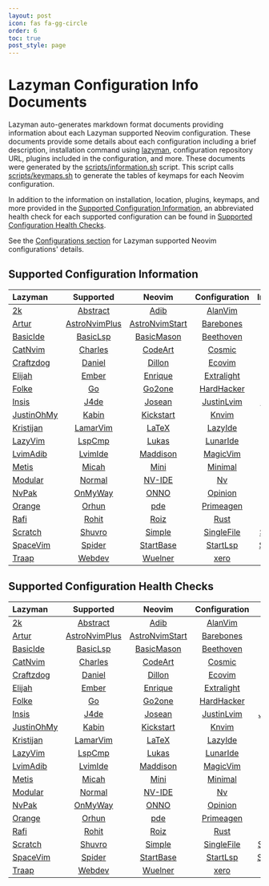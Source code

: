 ```yaml
---
layout: post
icon: fas fa-gg-circle
order: 6
toc: true
post_style: page
---
```


# Lazyman Configuration Info Documents

Lazyman auto-generates markdown format documents providing information
about each Lazyman supported Neovim configuration. These documents provide
some details about each configuration including a brief description,
installation command using [lazyman](https://lazyman.dev/usage),
configuration repository URL, plugins included in the configuration, and more.
These documents were generated by the
[scripts/information.sh](https://lazyman.dev/info/information.html) script.
This script calls [scripts/keymaps.sh](https://lazyman.dev/info/keymaps.html)
to generate the tables of keymaps for each Neovim configuration.

In addition to the information on installation, location, plugins,
keymaps, and more provided in the
[Supported Configuration Information](#supported-configuration-information),
an abbreviated health check for each supported configuration can be found in
[Supported Configuration Health Checks](#supported-configuration-health-checks).

See the [Configurations section](https://lazyman.dev/configurations) for
Lazyman supported Neovim configurations' details.

## Supported Configuration Information

| **Lazyman** | **Supported** | **Neovim** | **Configuration** | **Information** |
| :---------- | :-----------: | :--------: | :---------------: | --------------: |
| [2k](https://lazyman.dev/info/2k.html) | [Abstract](https://lazyman.dev/info/Abstract.html) | [Adib](https://lazyman.dev/info/Adib.html) | [AlanVim](https://lazyman.dev/info/AlanVim.html) | [Allaman](https://lazyman.dev/info/Allaman.html) |
| [Artur](https://lazyman.dev/info/Artur.html) | [AstroNvimPlus](https://lazyman.dev/info/AstroNvimPlus.html) | [AstroNvimStart](https://lazyman.dev/info/AstroNvimStart.html) | [Barebones](https://lazyman.dev/info/Barebones.html) | [Basic](https://lazyman.dev/info/Basic.html) |
| [BasicIde](https://lazyman.dev/info/BasicIde.html) | [BasicLsp](https://lazyman.dev/info/BasicLsp.html) | [BasicMason](https://lazyman.dev/info/BasicMason.html) | [Beethoven](https://lazyman.dev/info/Beethoven.html) | [Brain](https://lazyman.dev/info/Brain.html) |
| [CatNvim](https://lazyman.dev/info/CatNvim.html) | [Charles](https://lazyman.dev/info/Charles.html) | [CodeArt](https://lazyman.dev/info/CodeArt.html) | [Cosmic](https://lazyman.dev/info/Cosmic.html) | [Cpp](https://lazyman.dev/info/Cpp.html) |
| [Craftzdog](https://lazyman.dev/info/Craftzdog.html) | [Daniel](https://lazyman.dev/info/Daniel.html) | [Dillon](https://lazyman.dev/info/Dillon.html) | [Ecovim](https://lazyman.dev/info/Ecovim.html) | [Elianiva](https://lazyman.dev/info/Elianiva.html) |
| [Elijah](https://lazyman.dev/info/Elijah.html) | [Ember](https://lazyman.dev/info/Ember.html) | [Enrique](https://lazyman.dev/info/Enrique.html) | [Extralight](https://lazyman.dev/info/Extralight.html) | [Fennel](https://lazyman.dev/info/Fennel.html) |
| [Folke](https://lazyman.dev/info/Folke.html) | [Go](https://lazyman.dev/info/Go.html) | [Go2one](https://lazyman.dev/info/Go2one.html) | [HardHacker](https://lazyman.dev/info/HardHacker.html) | [Heiker](https://lazyman.dev/info/Heiker.html) |
| [Insis](https://lazyman.dev/info/Insis.html) | [J4de](https://lazyman.dev/info/J4de.html) | [Josean](https://lazyman.dev/info/Josean.html) | [JustinLvim](https://lazyman.dev/info/JustinLvim.html) | [JustinNvim](https://lazyman.dev/info/JustinNvim.html) |
| [JustinOhMy](https://lazyman.dev/info/JustinOhMy.html) | [Kabin](https://lazyman.dev/info/Kabin.html) | [Kickstart](https://lazyman.dev/info/Kickstart.html) | [Knvim](https://lazyman.dev/info/Knvim.html) | [Kodo](https://lazyman.dev/info/Kodo.html) |
| [Kristijan](https://lazyman.dev/info/Kristijan.html) | [LamarVim](https://lazyman.dev/info/LamarVim.html) | [LaTeX](https://lazyman.dev/info/LaTeX.html) | [LazyIde](https://lazyman.dev/info/LazyIde.html) | [Lazyman](https://lazyman.dev/info/Lazyman.html) |
| [LazyVim](https://lazyman.dev/info/LazyVim.html) | [LspCmp](https://lazyman.dev/info/LspCmp.html) | [Lukas](https://lazyman.dev/info/Lukas.html) | [LunarIde](https://lazyman.dev/info/LunarIde.html) | [LunarVim](https://lazyman.dev/info/LunarVim.html) |
| [LvimAdib](https://lazyman.dev/info/LvimAdib.html) | [LvimIde](https://lazyman.dev/info/LvimIde.html) | [Maddison](https://lazyman.dev/info/Maddison.html) | [MagicVim](https://lazyman.dev/info/MagicVim.html) | [Magidc](https://lazyman.dev/info/Magidc.html) |
| [Metis](https://lazyman.dev/info/Metis.html) | [Micah](https://lazyman.dev/info/Micah.html) | [Mini](https://lazyman.dev/info/Mini.html) | [Minimal](https://lazyman.dev/info/Minimal.html) | [Modern](https://lazyman.dev/info/Modern.html) |
| [Modular](https://lazyman.dev/info/Modular.html) | [Normal](https://lazyman.dev/info/Normal.html) | [NV-IDE](https://lazyman.dev/info/NV-IDE.html) | [Nv](https://lazyman.dev/info/Nv.html) | [NvChad](https://lazyman.dev/info/NvChad.html) |
| [NvPak](https://lazyman.dev/info/NvPak.html) | [OnMyWay](https://lazyman.dev/info/OnMyWay.html) | [ONNO](https://lazyman.dev/info/ONNO.html) | [Opinion](https://lazyman.dev/info/Opinion.html) | [Optixal](https://lazyman.dev/info/Optixal.html) |
| [Orange](https://lazyman.dev/info/Orange.html) | [Orhun](https://lazyman.dev/info/Orhun.html) | [pde](https://lazyman.dev/info/pde.html) | [Primeagen](https://lazyman.dev/info/Primeagen.html) | [Python](https://lazyman.dev/info/Python.html) |
| [Rafi](https://lazyman.dev/info/Rafi.html) | [Rohit](https://lazyman.dev/info/Rohit.html) | [Roiz](https://lazyman.dev/info/Roiz.html) | [Rust](https://lazyman.dev/info/Rust.html) | [SaleVim](https://lazyman.dev/info/SaleVim.html) |
| [Scratch](https://lazyman.dev/info/Scratch.html) | [Shuvro](https://lazyman.dev/info/Shuvro.html) | [Simple](https://lazyman.dev/info/Simple.html) | [SingleFile](https://lazyman.dev/info/SingleFile.html) | [Slydragonn](https://lazyman.dev/info/Slydragonn.html) |
| [SpaceVim](https://lazyman.dev/info/SpaceVim.html) | [Spider](https://lazyman.dev/info/Spider.html) | [StartBase](https://lazyman.dev/info/StartBase.html) | [StartLsp](https://lazyman.dev/info/StartLsp.html) | [StartMason](https://lazyman.dev/info/StartMason.html) |
| [Traap](https://lazyman.dev/info/Traap.html) | [Webdev](https://lazyman.dev/info/Webdev.html) | [Wuelner](https://lazyman.dev/info/Wuelner.html) | [xero](https://lazyman.dev/info/xero.html) | [Xiao](https://lazyman.dev/info/Xiao.html) |

## Supported Configuration Health Checks

| **Lazyman** | **Supported** | **Neovim** | **Configuration** | **Health** |
| :---------- | :-----------: | :--------: | :---------------: | ---------: |
| [2k](https://lazyman.dev/info/health/2k.html) | [Abstract](https://lazyman.dev/info/health/Abstract.html) | [Adib](https://lazyman.dev/info/health/Adib.html) | [AlanVim](https://lazyman.dev/info/health/AlanVim.html) | [Allaman](https://lazyman.dev/info/health/Allaman.html) |
| [Artur](https://lazyman.dev/info/health/Artur.html) | [AstroNvimPlus](https://lazyman.dev/info/health/AstroNvimPlus.html) | [AstroNvimStart](https://lazyman.dev/info/health/AstroNvimStart.html) | [Barebones](https://lazyman.dev/info/health/Barebones.html) | [Basic](https://lazyman.dev/info/health/Basic.html) |
| [BasicIde](https://lazyman.dev/info/health/BasicIde.html) | [BasicLsp](https://lazyman.dev/info/health/BasicLsp.html) | [BasicMason](https://lazyman.dev/info/health/BasicMason.html) | [Beethoven](https://lazyman.dev/info/health/Beethoven.html) | [Brain](https://lazyman.dev/info/health/Brain.html) |
| [CatNvim](https://lazyman.dev/info/health/CatNvim.html) | [Charles](https://lazyman.dev/info/health/Charles.html) | [CodeArt](https://lazyman.dev/info/health/CodeArt.html) | [Cosmic](https://lazyman.dev/info/health/Cosmic.html) | [Cpp](https://lazyman.dev/info/health/Cpp.html) |
| [Craftzdog](https://lazyman.dev/info/health/Craftzdog.html) | [Daniel](https://lazyman.dev/info/health/Daniel.html) | [Dillon](https://lazyman.dev/info/health/Dillon.html) | [Ecovim](https://lazyman.dev/info/health/Ecovim.html) | [Elianiva](https://lazyman.dev/info/health/Elianiva.html) |
| [Elijah](https://lazyman.dev/info/health/Elijah.html) | [Ember](https://lazyman.dev/info/health/Ember.html) | [Enrique](https://lazyman.dev/info/health/Enrique.html) | [Extralight](https://lazyman.dev/info/health/Extralight.html) | [Fennel](https://lazyman.dev/info/health/Fennel.html) |
| [Folke](https://lazyman.dev/info/health/Folke.html) | [Go](https://lazyman.dev/info/health/Go.html) | [Go2one](https://lazyman.dev/info/health/Go2one.html) | [HardHacker](https://lazyman.dev/info/health/HardHacker.html) | [Heiker](https://lazyman.dev/info/health/Heiker.html) |
| [Insis](https://lazyman.dev/info/health/Insis.html) | [J4de](https://lazyman.dev/info/health/J4de.html) | [Josean](https://lazyman.dev/info/health/Josean.html) | [JustinLvim](https://lazyman.dev/info/health/JustinLvim.html) | [JustinNvim](https://lazyman.dev/info/health/JustinNvim.html) |
| [JustinOhMy](https://lazyman.dev/info/health/JustinOhMy.html) | [Kabin](https://lazyman.dev/info/health/Kabin.html) | [Kickstart](https://lazyman.dev/info/health/Kickstart.html) | [Knvim](https://lazyman.dev/info/health/Knvim.html) | [Kodo](https://lazyman.dev/info/health/Kodo.html) |
| [Kristijan](https://lazyman.dev/info/health/Kristijan.html) | [LamarVim](https://lazyman.dev/info/health/LamarVim.html) | [LaTeX](https://lazyman.dev/info/health/LaTeX.html) | [LazyIde](https://lazyman.dev/info/health/LazyIde.html) | [Lazyman](https://lazyman.dev/info/health/Lazyman.html) |
| [LazyVim](https://lazyman.dev/info/health/LazyVim.html) | [LspCmp](https://lazyman.dev/info/health/LspCmp.html) | [Lukas](https://lazyman.dev/info/health/Lukas.html) | [LunarIde](https://lazyman.dev/info/health/LunarIde.html) | [LunarVim](https://lazyman.dev/info/health/LunarVim.html) |
| [LvimAdib](https://lazyman.dev/info/health/LvimAdib.html) | [LvimIde](https://lazyman.dev/info/health/LvimIde.html) | [Maddison](https://lazyman.dev/info/health/Maddison.html) | [MagicVim](https://lazyman.dev/info/health/MagicVim.html) | [Magidc](https://lazyman.dev/info/health/Magidc.html) |
| [Metis](https://lazyman.dev/info/health/Metis.html) | [Micah](https://lazyman.dev/info/health/Micah.html) | [Mini](https://lazyman.dev/info/health/Mini.html) | [Minimal](https://lazyman.dev/info/health/Minimal.html) | [Modern](https://lazyman.dev/info/health/Modern.html) |
| [Modular](https://lazyman.dev/info/health/Modular.html) | [Normal](https://lazyman.dev/info/health/Normal.html) | [NV-IDE](https://lazyman.dev/info/health/NV-IDE.html) | [Nv](https://lazyman.dev/info/health/Nv.html) | [NvChad](https://lazyman.dev/info/health/NvChad.html) |
| [NvPak](https://lazyman.dev/info/health/NvPak.html) | [OnMyWay](https://lazyman.dev/info/health/OnMyWay.html) | [ONNO](https://lazyman.dev/info/health/ONNO.html) | [Opinion](https://lazyman.dev/info/health/Opinion.html) | [Optixal](https://lazyman.dev/info/health/Optixal.html) |
| [Orange](https://lazyman.dev/info/health/Orange.html) | [Orhun](https://lazyman.dev/info/health/Orhun.html) | [pde](https://lazyman.dev/info/health/pde.html) | [Primeagen](https://lazyman.dev/info/health/Primeagen.html) | [Python](https://lazyman.dev/info/health/Python.html) |
| [Rafi](https://lazyman.dev/info/health/Rafi.html) | [Rohit](https://lazyman.dev/info/health/Rohit.html) | [Roiz](https://lazyman.dev/info/health/Roiz.html) | [Rust](https://lazyman.dev/info/health/Rust.html) | [SaleVim](https://lazyman.dev/info/health/SaleVim.html) |
| [Scratch](https://lazyman.dev/info/health/Scratch.html) | [Shuvro](https://lazyman.dev/info/health/Shuvro.html) | [Simple](https://lazyman.dev/info/health/Simple.html) | [SingleFile](https://lazyman.dev/info/health/SingleFile.html) | [Slydragonn](https://lazyman.dev/info/health/Slydragonn.html) |
| [SpaceVim](https://lazyman.dev/info/health/SpaceVim.html) | [Spider](https://lazyman.dev/info/health/Spider.html) | [StartBase](https://lazyman.dev/info/health/StartBase.html) | [StartLsp](https://lazyman.dev/info/health/StartLsp.html) | [StartMason](https://lazyman.dev/info/health/StartMason.html) |
| [Traap](https://lazyman.dev/info/health/Traap.html) | [Webdev](https://lazyman.dev/info/health/Webdev.html) | [Wuelner](https://lazyman.dev/info/health/Wuelner.html) | [xero](https://lazyman.dev/info/health/xero.html) | [Xiao](https://lazyman.dev/info/health/Xiao.html) |
